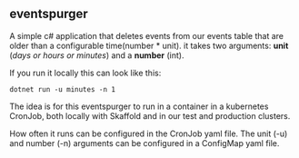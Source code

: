## eventspurger

A simple c# application that deletes events from our events table that are older than a configurable time(number * unit).
it takes two arguments: **unit** (*days or hours or minutes*) and a **number** (int).

If you run it locally this can look like this:
```
dotnet run -u minutes -n 1
```
The idea is for this eventspurger to run in a container in a kubernetes CronJob, both locally with Skaffold and in our test and production clusters.

How often it runs can be configured in the CronJob yaml file.
The unit (-u) and number (-n) arguments can be configured in a ConfigMap yaml file.
